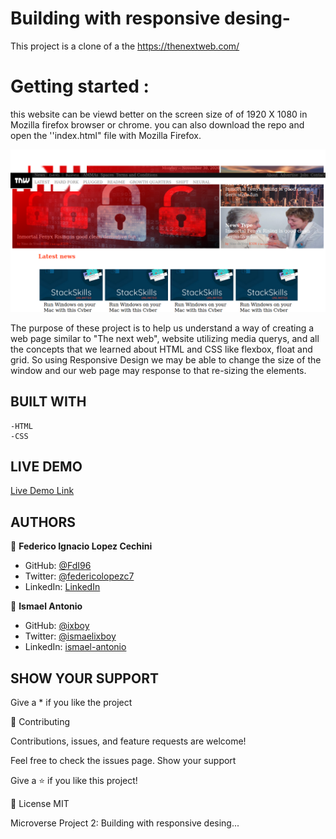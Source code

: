 # Building with responsive desing-

This project is a clone of a the https://thenextweb.com/

# Getting started :

this website can be viewd better on the screen size of of 1920 X 1080 in Mozilla firefox browser or chrome.
you can also download the repo and open the ''index.html" file with Mozilla Firefox.

![screenshot](images/newScreenshot.png)

The purpose of these project is to help us understand a way of creating a web page similar to "The next web", website
utilizing media querys, and all the concepts that we learned about HTML and CSS like
flexbox, float and grid. So using Responsive Design we may be able to change the
size of the window and our web page may response to that re-sizing the elements.

## BUILT WITH

    -HTML
    -CSS

## LIVE DEMO

[Live Demo Link](https://fdi96.github.io/Building-with-responsive-desing/)

## AUTHORS

👤 **Federico Ignacio Lopez Cechini**

- GitHub: [@FdI96](https://github.com/FdI96)
- Twitter: [@federicolopezc7](https://twitter.com/federicolopezc7)
- LinkedIn: [LinkedIn](https://www.linkedin.com/in/federico-ignacio-3285411a4/)

👤 **Ismael Antonio**

- GitHub: [@ixboy](https://github.com/ixboy)
- Twitter: [@ismaelixboy](https://twitter.com/ismaelixboy)
- LinkedIn: [ismael-antonio](https://www.linkedin.com/in/ismael-antonio-0b7712114/)

## SHOW YOUR SUPPORT

Give a \* if you like the project

🤝 Contributing

Contributions, issues, and feature requests are welcome!

Feel free to check the issues page. Show your support

Give a ⭐️ if you like this project!

📝 License
MIT

Microverse Project 2: Building with responsive desing...
